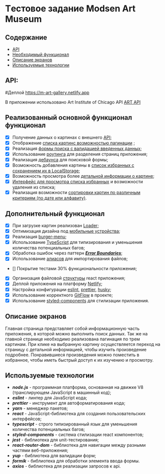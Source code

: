 # Tестовое задание Modsen Art Museum

## Содержание

- [API](#API)
- [Необходимый функционал](#Необходимый-функционал)
- [Описание экранов](#Описание-экранов)
- [Используемые технологии](#Используемые-технологии)

## API:

#Деплой 
https://m-art-gallery.netlify.app

В приложении использовано Art Institute of Chicago API
[ART API](https://api.artic.edu/docs/#introduction)

## Реализованный основной функционал функционал

-   [x] Получение данных о картинах с внешнего [API](https://github.com/ykinchin/modsen-gallery/blob/master/src/utils/api.ts);
-   [x] Отображение [списка картинс возможностью пагинации](https://github.com/ykinchin/modsen-gallery/blob/master/src/components/CarouselSection/index.tsx) ;
-   [x] Реализация [формы поиска с валидацией введенных данных](https://github.com/ykinchin/modsen-gallery/blob/master/src/pages/ResultsPage/index.tsx);
-   [x] Использование [роутинга](https://github.com/ykinchin/modsen-gallery/blob/master/src/router/AppRouter.tsx) для разделения страниц приложения;
-   [x] Реализация [дебаунса](https://github.com/ykinchin/modsen-gallery/blob/master/src/components/SearchForm/index.tsx) для поисковой формы;
-   [x] Возможность добавления картины в [список избранных с сохранением их в LocalStorage](https://github.com/ykinchin/modsen-gallery/blob/master/src/context/FavoritesContext.tsx);
-   [x] Возможность просмотра более [детальной информации о картине](https://github.com/ykinchin/modsen-gallery/blob/master/src/pages/ArtworkPage/index.tsx);
-   [x] [Интерфейс для просмотра списка избранных](https://github.com/ykinchin/modsen-gallery/blob/master/src/pages/FavoritesPage/index.tsx) и возможности удаления из списка;
-   [x] Реализация возможности [сортировки картин по различным критериям (по дате или алфавиту)](https://github.com/ykinchin/modsen-gallery/blob/master/src/pages/ResultsPage/index.tsx).

## Дополнительный функционал

-   [x] При загрузке картин реализован [Loader](https://github.com/ykinchin/modsen-gallery/tree/master/src/components/Loader);
-   [x] Оптимизация дизайна под [мобильные устройства](https://github.com/ykinchin/modsen-gallery/blob/master/src/styles/theme.ts);
-   [x] Реализация [burger-menu](https://github.com/ykinchin/modsen-gallery/blob/master/src/components/BurgerMenu/index.tsx);
-   [x] Использование [TypeScript](https://github.com/ykinchin/modsen-gallery/blob/master/src/sharedTypes/apiTypes.ts) для типизирования и уменьшения количества потенциальных багов;
-   [x] Обработка ошибок через паттерн [**_Error Boundaries_**](https://github.com/ykinchin/modsen-gallery/blob/master/src/components/ErrorBoundary/index.tsx);
-   [x] Использование [алиасов](https://github.com/ykinchin/modsen-gallery/blob/master/tsconfig.json) для импортирования файлов;
-   [] Покрытие тестами 30% функциональности приложения;
-   [x] Организация файловой [структуры](https://github.com/ykinchin/modsen-gallery/tree/master/src) react приложения;
-   [x] Деплой приложения на платформу [Netlify](https://m-art-gallery.netlify.app);
-   [x] Настройка конфигурации [eslint](https://github.com/ykinchin/modsen-gallery/blob/master/.eslintrc.cjs), [prettier](https://github.com/ykinchin/modsen-gallery/blob/master/.prettierrc), [husky](https://github.com/ykinchin/modsen-gallery/tree/master/.husky);
-   [x] Использование корректного [GitFlow](https://github.com/ykinchin/modsen-gallery/commits/develop/) в проекте;
-   [x] Использование [styled-components](https://github.com/ykinchin/modsen-gallery/blob/master/src/components/GalleryItem/styled.ts) для стилизации приложения.

## Описание экранов

Главная страница представляет собой информационную часть приложения, в которой можно выполнить поиск данных. Так же на главной странице необходимо реализована пагинация по трем картинам. При клике на выбранную картину осуществляется переход на страницу с детальной информацией, чтобы изучить произведение подробнее. Понравившиеся произведения можно поместить в избранное, чтобы иметь быстрый доступ к их изучению и просмотру.

## Используемые технологии

- **_node.js_** - программная платформа, основанная на движке V8 (транслирующем JavaScript в машинный код);
- **_eslint_** - линтер для JavaScript кода;
- **_prettier_** - инструмент для автоформатирования кода;
- **_yarn_** - менеджер пакетов;
- **_react_** - JavaScript-библиотека для создания пользовательских интерфейсов;
- **_typescript_** - строго типизированный язык для уменьшения количества потенциальных багов;
- **_styled-components_** - система стилизации react компонентов;
- **_jest_** - библиотека для unit-тестирования;
- **_react-router-dom_** - библиотека для навигации между разными частями веб-приложения;
- **_yup_** - библиотека для валидации форм;
- **_formik_** - библиотека для обработки элемента ввода формы.
- **_axios_** - библиотека для реализации запросов к api.
